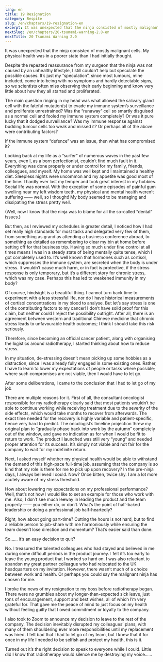 ```yaml
---
lang: en
title: 19 Resignation
category: Respite
slug: /en/chapters/19-resignation-en
excerpt: It was unexpected that the ninja consisted of mostly malignant cells. My physical health was in a poorer state than I had initially thought.
nextSlug: /en/chapters/20-tsunami-warning-2.0-en
nextTitle: 20 Tsunami Warning 2.0
---
```


It was unexpected that the ninja consisted of mostly malignant cells. My physical health was in a poorer state than I had initially thought.

Despite the repeated reassurance from my surgeon that the ninja was not caused by an unhealthy lifestyle, I still couldn’t help but speculate the possible causes. It’s just my “speculation”, since most tumours, mine included, come into being with no symptoms and hardly detectable signs, so we scientists often miss observing their early beginning and know very little about how they all started and proliferated.

The main question ringing in my head was what allowed the salivary gland cell with the fateful mutation(s) to evade my immune system’s surveillance and proliferate unrestrained? Was the “runaway” cell so smartly disguised as a normal cell and fooled my immune system completely? Or was it pure lucky that it dodged surveillance? Was my immune response against budding tumour cells too weak and missed it? Or perhaps all of the above were contributing factors?

If the immune system “defence” was an issue, then what has compromised it?

Looking back at my life as a “surfer” of numerous waves in the past few years, even I, as a born perfectionist, couldn’t find much fault in it. Everything was done properly or under control for my family, friends, colleagues, and myself. My home was well kept and I maintained a healthy diet. Sleepless nights were uncommon and my appetite was good most of the time. I hardly ever lost my temper and took great interest in my hobbies. Social life was normal. With the exception of some episodes of painful gum swelling near my left wisdom teeth, my physical and mental health weren’t suffering —— well, so I thought! My body seemed to be managing and dissipating the stress pretty well. 

(Well, now I know that the ninja was to blame for all the so-called “dental” issues.)

But then, as I reviewed my schedules in greater detail, I noticed how I had set really high standards for most tasks and delegated very few of them, from something as grand as attending a business conference abroad, to something as detailed as remembering to clear my bin at home before setting off for that business trip. Having so much under fine control at all times means I was in a steady state of being mentally quite tense, which I got completely used to. It’s well known that hormones such as cortisol, which suppresses the immune system, are secreted when the body is under stress. It wouldn’t cause much harm, or in fact is protective, if the stress response is only temporary, but it’s a different story for chronic stress, which was my case. Perhaps this has led to weakened immunity in my body?

Of course, hindsight is a beautiful thing. I cannot turn back time to experiment with a less stressful life, nor do I have historical measurements of cortisol concentrations in my blood to analyse. But let’s say stress is one of the contributing factors to my cancer! I don’t have solid proof for this claim, but neither could I reject the possibility outright. After all, there is an agreement between western and traditional Chinese medicine that chronic stress leads to unfavourable health outcomes; I think I should take this risk seriously.

Therefore, since becoming an official cancer patient, along with organising the logistics around radiotherapy, I started thinking about how to reduce stress.

In my situation, de-stressing doesn’t mean picking up some hobbies as a distraction, since I was already fully engaged in some existing ones. Rather, I have to learn to lower my expectations of people or tasks where possible; where such compromises are not viable, then I would have to let go.

After some deliberations, I came to the conclusion that I had to let go of my job.

There are multiple reasons for it. First of all, the consultant oncologist responsible for my radiotherapy clearly said that most patients wouldn’t be able to continue working while receiving treatment due to the severity of the side effects, which would take months to recover from afterwards. The exact time needed for the recovery is highly variable and patient-specific, hence very hard to predict. The oncologist’s timeline projection threw my original plan to “gradually phase back into work by the autumn” completely out of the window, and gave no indication as for when I would be fit to return to work. The product I launched was still very “young” and needed proper attention for its success. It’s simply not viable and not fair for the company to wait for my indefinite return. 

Next, I asked myself whether my physical health would be able to withstand the demand of this high-pace full-time job, assuming that the company is so kind that my role is there for me to pick up upon recovery? In the pre-ninja days, I always believed I could. Now? Once bitten, twice shy. I am a lot more acutely aware of my stress threshold.

How about lowering my expectations on my professional performance? Well, that’s not how I would like to set an example for those who work with me. Also, I don’t see much leeway in leading the product and the team properly —— you either do, or don’t. What’s the point of half-baked leadership or doing a professional job half-heartedly?

Right, how about going part-time? Cutting the hours is not hard, but to find a reliable person to job-share with me harmoniously while ensuring the team doesn’t lose direction and momentum? That’s easier said than done.

So...... it’s an easy decision to quit?

No. I treasured the talented colleagues who had stayed and believed in me during some difficult periods in the product journey. I felt it’s too early to leave the young product that I worked so hard on. I was also reluctant to abandon my great partner colleague who had relocated to the UK headquarters on my invitation. However, there wasn’t much of a choice between work and health. Or perhaps you could say the malignant ninja has chosen for me.

I broke the news of my resignation to my boss before radiotherapy began. There were no grumbles about my longer-than-expected sick leave, just tons of encouragement, support and best wishes, all of which I’m very grateful for. That gave me the peace of mind to just focus on my health without feeling guilty that I owed commitment or loyalty to the company.

I also took to Zoom to announce my decision to leave to the rest of the company. The decision inevitably disrupted my colleagues’ plans, with many of them shouldering ever more responsibilities until my replacement was hired. I felt bad that I had to let go of my team, but I knew that if for once in my life I needed to be selfish and protect my health, this is it.

Turned out it’s the right decision to speak to everyone while I could. Little did I know that radiotherapy would silence me by destroying my voice......
